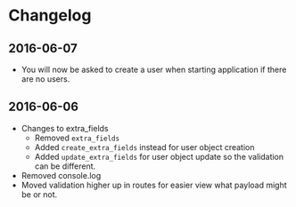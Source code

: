 # Changelog

## 2016-06-07

* You will now be asked to create a user when starting application if there are no users.

## 2016-06-06

* Changes to extra_fields
    * Removed `extra_fields`
    * Added `create_extra_fields` instead for user object creation
    * Added `update_extra_fields` for user object update so the validation can be different.
* Removed console.log
* Moved validation higher up in routes for easier view what payload might be or not.
